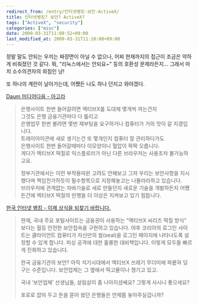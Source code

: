 ```yaml
---
redirect_from: /entry/인터넷뱅킹-보안-ActiveX/
title: 인터넷뱅킹? 보안? ActiveX?
tags: ["ActiveX", "security"]
categories: ["misc"]
date: 2009-03-31T11:09:52+09:00
last_modified_at: 2009-03-31T11:10:00+09:00
---
```

정말 말도 안되는 우끼는 짜장면이 아닐 수 없으나, 어찌 현재까지의 접근이
조금은 약하게 비춰졌던 것 같다. 뭐, "리눅스에서는 안되요~" 등의 호환성
문제라든지... 그래서 마치 소수의견자의 외침인 냥!  
  
또 하나의 계란이 날아가는데, 어쨌든 나도 하나 던지고 와야겠다.  
  
[Daum 미디어다음 - 아고라](http://agora.media.daum.net/petition/view?id=69984)

> 은행사이트 한번 들어갈려면 액티브X를 도대체 몇개씩 까는건지  
> 그것도 은행 금융기관마다 다 틀리고  
> 은행업무 한번 볼려면 몇번 재부팅을 요구하거나 컴퓨터가 거의 맛이 갈 지경입니다.  
> 트레이아이콘에 새로 생기는건 또 몇개인지 컴퓨터 잘 관리하다가도  
> 은행사이트 한번 들어갈때마다 이모양이니 혈압이 팍팍 오릅니다.  
> 게다가 액티브X 떡칠로 익스플로러가 아닌 다른 브라우저는 사용조차 불가능하고요.  
>   
> 정부기관에서는 이런 부작용따윈 고려도 안해보고 그저 우리는 보안사항을 지시했다며 책임전가하듯이 필수항목으로 지정해놓고는 나몰라라하고 있습니다.  
> 브라우저에 관계없는 자바기술로 새로 만들던지 새로운 기술을 개발하든지 어쨌든간에 액티브X 떡칠의 만행을 더 이상은 지켜보고 있기 힘듭니다.

[한국 인터넷 뱅킹 - 이제 상식을 되찾기 바랍니다.](http://openweb.or.kr/?p=1028)

> 현재, 국내 주요 포털사이트는 금융권이 사용하는 “액티브X 씨리즈 떡칠
> 방식” 보다는 월등 안전한 보안접속을 구현하고 있습니다. 야후 코리아의
> 로그인 사이트는 클라이언트 컴퓨터가 자신만의 씰(seal)을 로그인 페이지에
> 나타나도록 설정할 수 있게 합니다. 피싱 공격에 대한 훌륭한 대비책입니다.
> 이렇게 모두들 빠르게 진화하고 있습니다.  
>   
> 한국 금융기관의 보안? 아직 석기시대에서 액티브X 쓰레기 무더미에 파뭍혀
> 딩구는 수준입니다. 보안업체는 그 옆에서 떡고물이나 챙기고 있고.  
>   
> 국내 ‘보안업체’ 선생님들, 살림살이 좀 나아지셨쎄요? 그렇게 사시니 좋으세요?  
>   
> 포로로 잡아 두고 돈을 뜯어 왔던 은행들은 언제쯤 놓아주실겁니까?  


